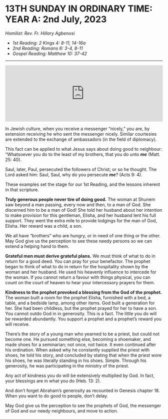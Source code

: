 # 13TH SUNDAY IN ORDINARY TIME: YEAR A: 2nd July, 2023
_Homilist: Rev. Fr. Hillary Agbenosi_

- _1st Reading: 2 Kings 4: 8-11, 14-16a_
- _2nd Reading: Romans 6: 3-4, 8-11_
- _Gospel Reading: Matthew 10: 37-42_

---
<iframe src="https://podcasters.spotify.com/pod/show/sbcclashibi/embed/episodes/Sermons-at-Bakhita-13th-Sunday-in-Ordinary-Time-Year-A---Rev-Fr-Hillary-Agbenosi-e26eqlk" height="180px" width="100%" frameborder="0" scrolling="no"></iframe>

In Jewish culture, when you receive a messenger “nicely,” you are, by extension receiving he who sent the messenger nicely. Similar courtesies are extended to the exchange of ambassadors (in the field of diplomacy).

This fact can be applied to what Jesus says about doing good to neighbour: “Whatsoever you do to the least of my brothers, that you do unto **_me_** (Matt. 25: 40).

Saul, later, Paul, persecuted the followers of Christ; or so he thought. The Lord asked him: Saul, Saul, why do you persecute **_me_**? (Acts 9: 4).

These examples set the stage for our 1st Reading, and the lessons inherent in that scripture.

**Truly generous people never tire of doing good.** The woman at Shunem saw beyond a man passing, every now and then, to a man of God. She discerned him to be a man of God! She told her husband about her intention to make provision for this gentleman, Elisha, and her husband lent his full support. They went the extra mile to provide lodgings for the man of God, Elisha. Her reward was a child, a son.

We all have “brothers” who are hungry, or in need of one thing or the other. May God give us the perception to see these needy persons so we can extend a helping hand to them.

**Grateful men must derive grateful plans.** We must think of what to do in return for a good deed. You can pray for your benefactor. The prophet began to think of what to do in return for the hospitality shown by the woman and her husband. He used his heavenly influence to intercede for the woman. If you cannot return a favour with things physical, you can count on the court of heaven to hear your intercessory prayers for them.

**Kindness to the prophet provoked a blessing from the God of the prophet.** The woman built a room for the prophet Elisha, furnished with a bed, a table, and a bedside lamp, among other items. God built a generation for her. She had been childless, but the prophet prayed for her to have a son. You cannot outdo God in in generosity. This is a fact. The little you do will be rewarded abundantly. You support a prophet and a prophet’s reward you will receive.

There’s the story of a young man who yearned to be a priest, but could not become one. He pursued something else, becoming a shoemaker, and made shoes for a seminarian; not once, not twice. It even continued after his ordination. When asked why he constantly supplied the priest with shoes, he told his story, and concluded by stating that when the priest wore his shoes, he was literally standing in his shoes. Simple. Through his generosity, he was participating in the ministry of the priest.

Any act of kindness you do will be extensively multiplied by God. In fact, your blessings are in what you do (Heb. 13: 2).

And don’t forget Abraham’s generosity as recounted in Genesis chapter 18. When you want to do good to people, don’t delay.

May God give us the perception to see the prophets of God, the messenger of God and our needy neighbours, and move to action.

